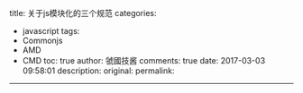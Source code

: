 title: 关于js模块化的三个规范
categories:
  - javascript
tags:
  - Commonjs
  - AMD
  - CMD
toc: true
author: 虢國技酱
comments: true
date: 2017-03-03 09:58:01
description:
original:
permalink:
---

<!-- more -->
